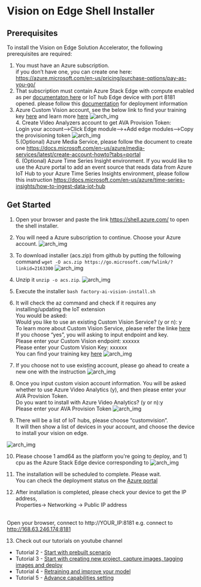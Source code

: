 

# Vision on Edge Shell Installer

## Prerequisites

To install the Vision on Edge Solution Accelerator, the following prerequisites are required:

1. You must have an Azure subscription.
<br/> if you don’t have one, you can create one here: https://azure.microsoft.com/en-us/pricing/purchase-options/pay-as-you-go/
2. That subscription must contain Azure Stack Edge with compute enabled as per [documentaton here](https://docs.microsoft.com/en-us/azure/databox-online/azure-stack-edge-gpu-deploy-configure-compute) or IoT hub Edge device with port 8181 opened. please follow this [documentation](https://github.com/Azure-Samples/azure-intelligent-edge-patterns/blob/master/factory-ai-vision/Tutorial/CreateIoTEdgeDevice.md) for deployment information
3. Azure Custom Vision account, see the below link to find your training key [here](https://www.customvision.ai/projects#/settings) and learn more [here](https://azure.microsoft.com/en-us/services/cognitive-services/custom-vision-service/)
![arch_img](https://github.com/linkernetworks/azure-intelligent-edge-patterns/raw/develop/factory-ai-vision/assets/customvisioninfo.png)
<br/> 4. Create Video Analyzers account to get AVA Provision Token: 
<br/> Login your account—>Click Edge module—>+Add edge modules—>Copy the provisioning token
![arch_img](https://raw.githubusercontent.com/linkernetworks/azure-intelligent-edge-patterns/feat/cascade-dev/factory-ai-vision/assets/create%20va%20account_20210902.png)
<br/> 5.(Optional) Azure Media Service, please follow the document to create one https://docs.microsoft.com/en-us/azure/media-services/latest/create-account-howto?tabs=portal
<br/> 6. (Optional) Azure Time Series Insight environment. If you would like to use the Azure portal to add an event source that reads data from Azure IoT Hub to your Azure Time Series Insights environment, please follow this instruction https://docs.microsoft.com/en-us/azure/time-series-insights/how-to-ingest-data-iot-hub  
   
## Get Started 

1. Open your browser and paste the link https://shell.azure.com/  to open the shell installer. 
2. You will need a Azure subscription to continue. Choose your Azure account.
![arch_img](https://github.com/linkernetworks/azure-intelligent-edge-patterns/raw/develop/factory-ai-vision/assets/step1.png)
3. To download installer (acs.zip) from github by putting the following command `wget -O acs.zip https://go.microsoft.com/fwlink/?linkid=2163300`
![arch_img](https://raw.githubusercontent.com/linkernetworks/azure-intelligent-edge-patterns/feat/cascade-dev/factory-ai-vision/assets/step2_20210902.png)
4. Unzip it `unzip -o acs.zip`. 
![arch_img](https://github.com/linkernetworks/azure-intelligent-edge-patterns/blob/feat/cascade-dev/factory-ai-vision/assets/step3_20210902.png?raw=true)
5. Execute the installer `bash factory-ai-vision-install.sh`

6. It will check the az command and check if it requires any installing/updating the IoT extension
<br/>You would be asked:
<br/>Would you like to use an existing Custom Vision Service? (y or n):  y 
<br/>To learn more about Custom Vision Service, please refer the linke [here](https://azure.microsoft.com/en-us/services/cognitive-services/custom-vision-service/)
<br/>If you choose “yes”, you will asking to input endpoint and key.
<br/>Please enter your Custom Vision endpoint: xxxxxx
<br/>Please enter your Custom Vision Key: xxxxxx
<br/> You can find your training key [here](https://www.customvision.ai/projects#/setting)
![arch_img](https://github.com/linkernetworks/azure-intelligent-edge-patterns/blob/feat/cascade-dev/factory-ai-vision/assets/step4_20210902.png?raw=true)

7. If you choose not to use existing account, please go ahead to create a new one with the instruction
![arch_img](https://github.com/linkernetworks/azure-intelligent-edge-patterns/raw/develop/factory-ai-vision/assets/step5.png)

8. Once you input custom vision account information. You will be asked whether to use Azure Video Analytics (y), and then please enter your AVA Provision Token. 
<br/>Do you want to install with Azure Video Analytics? (y or n):y
<br/> Please enter your AVA Provision Token
![arch_img](https://github.com/linkernetworks/azure-intelligent-edge-patterns/blob/feat/cascade-dev/factory-ai-vision/assets/step6_20210902.png?raw=true)

9. There will be a list of IoT hubs, please choose “customvision”.
<br/>It will then show a list of devices in your account, and choose the device to install your vision on edge. 

![arch_img](https://github.com/linkernetworks/azure-intelligent-edge-patterns/blob/feat/cascade-dev/factory-ai-vision/assets/step7_20210902.png?raw=true)

10. Please choose 1 amd64 as the platform you're going to deploy, and 1) cpu as the Azure Stack Edge device corresponding to
![arch_img](https://github.com/linkernetworks/azure-intelligent-edge-patterns/blob/feat/cascade-dev/factory-ai-vision/assets/step8_20210902.png?raw=true)

11. The installation will be scheduled to complete. Please wait. 
<br/> You can check the deployment status on the [Azure portal](https://portal.azure.com/#home)

12. After installation is completed, please check your device to get the IP address,
<br/> Properties-> Networking -> Public IP address


<br/> Open your browser, connect to http://YOUR_IP:8181
e.g.  connect to http://168.63.246.174:8181

13. Check out our tutorials on youtube channel 
 
- Tutorial 2 - <a href="https://youtu.be/dihAdZTGj-g" target="_blank">Start with prebuilt scenario</a>
- Tutorial 3 - <a href="https://www.youtube.com/watch?v=cCEW6nsd8xQ" target="_blank">Start with creating new project, capture images, tagging images and deploy</a>
- Tutorial 4 - <a href="https://www.youtube.com/watch?v=OxK9feR_T3U" target="_blank">Retraining and improve your model</a>
- Tutorial 5 - <a href="https://www.youtube.com/watch?v=Bv7wxfFEdtI" target="_blank">Advance capabilities setting</a>


